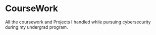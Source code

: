 # CourseWork
All the coursework and Projects I handled while pursuing cybersecurity during my undergrad program.
